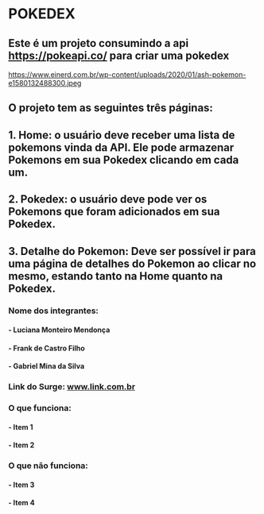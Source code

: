 # POKEDEX
## Este é um projeto consumindo a api **https://pokeapi.co/** para criar uma pokedex

https://www.einerd.com.br/wp-content/uploads/2020/01/ash-pokemon-e1580132488300.jpeg

## O projeto tem as seguintes **três páginas:**
## 1. **Home:** o usuário deve receber uma lista de pokemons vinda da API. Ele pode armazenar Pokemons em sua Pokedex clicando em cada um.
## 2. **Pokedex:** o usuário deve pode ver os Pokemons que foram adicionados em sua Pokedex. 
## 3. **Detalhe do Pokemon:** Deve ser possível ir para uma página de detalhes do Pokemon ao clicar no mesmo, estando tanto na Home quanto na Pokedex.

### Nome dos integrantes: 
#### - Luciana Monteiro Mendonça
#### - Frank de Castro Filho
#### - Gabriel Mina da Silva

### Link do Surge: www.link.com.br

### O que funciona:
#### - Item 1
#### - Item 2

### O que não funciona: 
#### - Item 3
#### - Item 4
